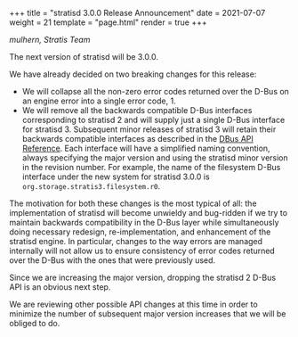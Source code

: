 +++
title = "stratisd 3.0.0 Release Announcement"
date = 2021-07-07
weight = 21
template = "page.html"
render = true
+++

*mulhern, Stratis Team*

The next version of stratisd will be 3.0.0.

We have already decided on two breaking changes for this release:

* We will collapse all the non-zero error codes returned over the D-Bus
on an engine error into a single error code, 1.
* We will remove all the backwards compatible D-Bus interfaces corresponding
to stratisd 2 and will supply just a single D-Bus interface for stratisd 3.
Subsequent minor releases of stratisd 3 will retain their backwards compatible
interfaces as described in the [DBus API Reference]. Each interface will have 
a simplified naming convention, always specifying the major version and
using the stratisd minor version in the revision number. For example, the name
of the filesystem D-Bus interface under the new system for stratisd 3.0.0 is 
`org.storage.stratis3.filesystem.r0`.

The motivation for both these changes is the most typical of all: the
implementation of stratisd will become unwieldy and bug-ridden if we try to
maintain backwards compatibility in the D-Bus layer while simultaneously
doing necessary redesign, re-implementation, and enhancement of the stratisd
engine. In particular, changes to the way errors are managed internally will
not allow us to ensure consistency of error codes returned over the D-Bus with
the ones that were previously used.

Since we are increasing the major version, dropping the stratisd 2 D-Bus API is
an obvious next step.

We are reviewing other possible API changes at this time in order to minimize
the number of subsequent major version increases that we will be obliged to do.

<!-- more -->

[DBus API Reference]: https://stratis-storage.github.io/DBusAPIReference.pdf
